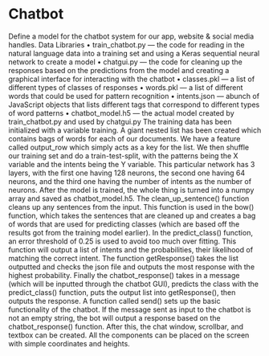 # Chatbot
Define a model for the chatbot system for our app, website &amp; social media handles.
Data Libraries
•	train_chatbot.py — the code for reading in the natural language data into a training set and using a Keras sequential neural network to create a model
•	chatgui.py — the code for cleaning up the responses based on the predictions from the model and creating a graphical interface for interacting with the chatbot
•	classes.pkl — a list of different types of classes of responses
•	words.pkl — a list of different words that could be used for pattern recognition
•	intents.json — abunch of JavaScript objects that lists different tags that correspond to different types of word patterns
•	chatbot_model.h5 — the actual model created by train_chatbot.py and used by chatgui.py
The training data has been initialized with a variable training. A giant nested list has been created which contains bags of words for each of our documents. We have a feature called output_row which simply acts as a key for the list. We then shuffle our training set and do a train-test-split, with the patterns being the X variable and the intents being the Y variable.
This particular network has 3 layers, with the first one having 128 neurons, the second one having 64 neurons, and the third one having the number of intents as the number of neurons. After the model is trained, the whole thing is turned into a numpy array and saved as chatbot_model.h5.
The clean_up_sentence() function cleans up any sentences from the input. This function is used in the bow() function, which takes the sentences that are cleaned up and creates a bag of words that are used for predicting classes (which are based off the results got from the training model earlier).
In the predict_class() function, an error threshold of 0.25 is used to avoid too much over fitting. This function will output a list of intents and the probabilities, their likelihood of matching the correct intent. The function getResponse() takes the list outputted and checks the json file and outputs the most response with the highest probability.
Finally the chatbot_response() takes in a message (which will be inputted through the chatbot GUI), predicts the class with the predict_class() function, puts the output list into getResponse(), then outputs the response. 
A function called send() sets up the basic functionality of the chatbot. If the message sent as input to the chatbot is not an empty string, the bot will output a response based on the chatbot_response() function.
After this, the chat window, scrollbar, and textbox can be created. All the components can be placed on the screen with simple coordinates and heights.
